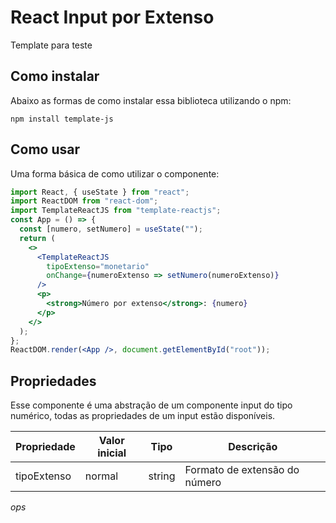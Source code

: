 # React Input por Extenso

Template para teste

## Como instalar

Abaixo as formas de como instalar essa biblioteca utilizando o npm:

```
npm install template-js
```

## Como usar

Uma forma básica de como utilizar o componente:

```jsx
import React, { useState } from "react";
import ReactDOM from "react-dom";
import TemplateReactJS from "template-reactjs";
const App = () => {
  const [numero, setNumero] = useState("");
  return (
    <>
      <TemplateReactJS
        tipoExtenso="monetario"
        onChange={numeroExtenso => setNumero(numeroExtenso)}
      />
      <p>
        <strong>Número por extenso</strong>: {numero}
      </p>
    </>
  );
};
ReactDOM.render(<App />, document.getElementById("root"));
```

## Propriedades

Esse componente é uma abstração de um componente input do tipo numérico,
todas as propriedades de um input estão disponíveis.

| Propriedade | Valor inicial | Tipo   | Descrição                     |
| ----------- | ------------- | ------ | ----------------------------- |
| tipoExtenso | normal        | string | Formato de extensão do número |

<em>

ops

</em>